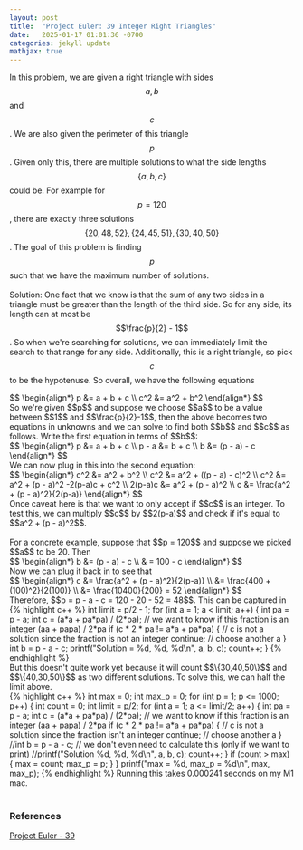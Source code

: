 ```yaml
---
layout: post
title:  "Project Euler: 39 Integer Right Triangles"
date:   2025-01-17 01:01:36 -0700
categories: jekyll update
mathjax: true
---
```

In this problem, we are given a right triangle with sides $$a, b$$ and $$c$$. We are also given the perimeter of this triangle $$p$$. Given only this, there are multiple solutions to what the side lengths $$\{a,b,c\}$$ could be. For example for $$p = 120$$, there are exactly three solutions $$\{20,48,52\},\{24,45,51\},\{30,40,50\}$$. The goal of this problem is finding $$p$$ such that we have the maximum number of solutions.
<br>
<br>
Solution: One fact that we know is that the sum of any two sides in a triangle must be greater than the length of the third side. So for any side, its length can at most be $$\frac{p}{2} - 1$$. So when we're searching for solutions, we can immediately limit the search to that range for any side. Additionally, this is a right triangle, so pick $$c$$ to be the hypotenuse. So overall, we have the following equations
<div>
	$$
	\begin{align*}
	 p &= a + b + c \\
	 c^2 &= a^2 + b^2
	\end{align*}
	$$
</div>
So we're given $$p$$ and suppose we choose $$a$$ to be a value between $$1$$ and $$\frac{p}{2}-1$$, then the above becomes two equations in unknowns and we can solve to find both $$b$$ and $$c$$ as follows. Write the first equation in terms of $$b$$:
<div>
	$$
	\begin{align*}
     p &= a + b + c \\
	 p - a &= b + c \\
	 b &= (p - a) - c
	\end{align*}
	$$
</div>
We can now plug in this into the second equation:
<div>
	$$
	\begin{align*}
     c^2 &= a^2 + b^2 \\
     c^2 &= a^2 + ((p - a) - c)^2 \\
     c^2 &= a^2 + (p - a)^2 -2(p-a)c + c^2 \\
     2(p-a)c &= a^2 + (p - a)^2 \\
	 c &= \frac{a^2 + (p - a)^2}{2(p-a)}
	\end{align*}
	$$
</div>
Once caveat here is that we want to only accept if $$c$$ is an integer. To test this, we can multiply $$c$$ by $$2(p-a)$$ and check if it's equal to $$a^2 + (p - a)^2$$. 
<br>
<br>
For a concrete example, suppose that $$p = 120$$ and suppose we picked $$a$$ to be 20. Then
<div>
	$$
	\begin{align*}
	 b &= (p - a) - c \\
	 & = 100 - c
	\end{align*}
	$$
</div>
Now we can plug it back in to see that
<div>
	$$
	\begin{align*}
	 c &= \frac{a^2 + (p - a)^2}{2(p-a)} \\
	 &= \frac{400 + (100)^2}{2(100)} \\
	 &= \frac{10400}{200} = 52
	\end{align*}
	$$
</div>
Therefore, $$b = p - a - c = 120 - 20 - 52 = 48$$. This can be captured in
<!------------------------------------------------------------------------------------>
{% highlight c++ %}
int limit = p/2 - 1;
for (int a = 1; a < limit; a++) {
    int pa = p - a;
    int c = (a*a + pa*pa) / (2*pa);
    // we want to know if this fraction is an integer (aa + papa) / 2*pa
    if (c * 2 * pa != a*a + pa*pa) {
        // c is not a solution since the fraction is not an integer
        continue; // choose another a
    }
    int b = p - a - c;
    printf("Solution = %d, %d, %d\n", a, b, c);
    count++;
}
{% endhighlight %}
<br>
But this doesn't quite work yet because it will count $$\{30,40,50\}$$ and $$\{40,30,50\}$$ as two different solutions. To solve this, we can half the limit above.
<br>
<!------------------------------------------------------------------------------------>
{% highlight c++ %}
int max = 0;
int max_p = 0;
for (int p = 1; p <= 1000; p++) {
    int count = 0;
    int limit = p/2;
    for (int a = 1; a <= limit/2; a++) {
        int pa = p - a;
        int c = (a*a + pa*pa) / (2*pa);
        // we want to know if this fraction is an integer (aa + papa) / 2*pa
        if (c * 2 * pa != a*a + pa*pa) {
            // c is not a solution since the fraction isn't an integer
            continue; // choose another a
        }
        //int b = p - a - c; // we don't even need to calculate this (only if we want to print)
        //printf("Solution %d, %d, %d\n", a, b, c);
        count++;
    }
    if (count > max) {
        max = count;
        max_p = p;
    }
}
printf("max = %d, max_p = %d\n", max, max_p);
{% endhighlight %}
Running this takes 0.000241 seconds on my M1 mac.
<!------------------------------------------------------------------------------------>
<br>
<br>
<!------------------------------------------------------------------------------------>
<h3>References</h3>
<a href="https://projecteuler.net/problem=39">Project Euler - 39</a>
<br>
<br>


